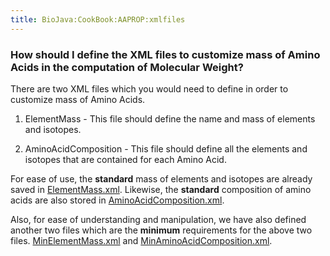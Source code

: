 ```yaml
---
title: BioJava:CookBook:AAPROP:xmlfiles
---
```


### How should I define the XML files to customize mass of Amino Acids in the computation of Molecular Weight?

There are two XML files which you would need to define in order to
customize mass of Amino Acids.

1) ElementMass - This file should define the name and mass of elements
and isotopes.

2) AminoAcidComposition - This file should define all the elements and
isotopes that are contained for each Amino Acid.

For ease of use, the <b>standard</b> mass of elements and isotopes are
already saved in
[ElementMass.xml](BioJava:CookBook:AAPROP:ElementMass.xml "wikilink").
Likewise, the <b>standard</b> composition of amino acids are also stored
in
[AminoAcidComposition.xml](BioJava:CookBook:AAPROP:AminoAcidComposition.xml "wikilink").

Also, for ease of understanding and manipulation, we have also defined
another two files which are the <b>minimum</b> requirements for the
above two files.
[MinElementMass.xml](BioJava:CookBook:AAPROP:MinElementMass.xml "wikilink")
and
[MinAminoAcidComposition.xml](BioJava:CookBook:AAPROP:MinAminoAcidComposition.xml "wikilink").
